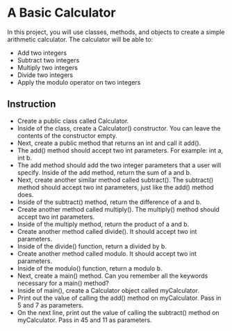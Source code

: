 # A Basic Calculator
In this project, you will use classes, methods, and objects to create a simple arithmetic calculator. The calculator will be able to:
*  Add two integers
*  Subtract two integers
*  Multiply two integers
*  Divide two integers
*  Apply the modulo operator on two integers

## Instruction

+ Create a public class called Calculator.
+ Inside of the class, create a Calculator() constructor. You can leave the contents of the constructor empty.
+ Next, create a public method that returns an int and call it add().
+ The add() method should accept two int parameters. For example: int a, int b.
+ The add method should add the two integer parameters that a user will specify. Inside of the add method, return the sum of a and b.
+ Next, create another similar method called subtract(). The subtract() method should accept two int parameters, just like the add() method does.
+ Inside of the subtract() method, return the difference of a and b.
+ Create another method called multiply(). The multiply() method should accept two int parameters.
+ Inside of the multiply method, return the product of a and b.
+ Create another method called divide(). It should accept two int parameters.
+ Inside of the divide() function, return a divided by b.
+ Create another method called modulo. It should accept two int parameters.
+ Inside of the modulo() function, return a modulo b.
+ Next, create a main() method. Can you remember all the keywords necessary for a main() method?
+ Inside of main(), create a Calculator object called myCalculator.
+ Print out the value of calling the add() method on myCalculator. Pass in 5 and 7 as parameters.
+ On the next line, print out the value of calling the subtract() method on myCalculator. Pass in 45 and 11 as parameters.